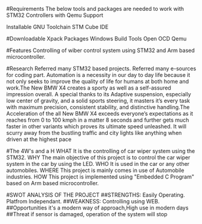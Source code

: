 #Requirements
The below tools and packages are needed to work with STM32 Controllers with Qemu Support

Installable
GNU Toolchain
STM Cube IDE

#Downloadable
Xpack Packages
Windows Build Tools
Open OCD
Qemu

#Features
Controlling of wiber control system using STM32 and Arm based microcontroller.

#Research
Referred many STM32 based projects.
Referred many e-sources for coding part.
Automation is a necessity in our day to day life because it not only seeks to improve the quality of life for humans at both home and work.The New BMW X4 creates a sporty as well as a self-assured impression overall. A special thanks to its Adaptive suspension, especially low center of gravity, and a solid sports steering, it masters it’s every task with maximum precision, consistent stability, and distinctive handling.The Acceleration of the all New BMW X4 exceeds everyone’s expectations as it reaches from 0 to 100 kmph in a matter 8 seconds and further gets much faster in other variants which proves its ultimate speed unleashed. It will scurry away from the bustling traffic and city lights like anything when driven at the highest pace

#The 4W's and a H
WHAT
It is the controlling of car wiper system using the STM32.
WHY
The main objective of this project is to control the car wiper system in the car by using the LED.
WHO
It is used in the car or any other automobiles.
WHERE
This project is mainly comes in use of Automobile industries.
HOW
This project is implemented using "Embedded C Program" based on Arm based microcontroller.

#SWOT ANALYSIS OF THE PROJECT
##STRENGTHS:
Easily Operating.
Platfrom Independant.
##WEAKNESS:
Controlling using WEB.
##Opportunities
it's a modern way of approach,High use in modern days
##Threat
if sensor is damaged, operation of the system will stop